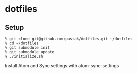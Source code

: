 # dotfiles

## Setup

```
% git clone git@github.com:pastak/dotfiles.git ~/dotfiles
% cd ~/dotfiles
% git submodule init
% git submodule update
% ./initialize.sh
```

Install Atom and Sync settings with atom-sync-settings

